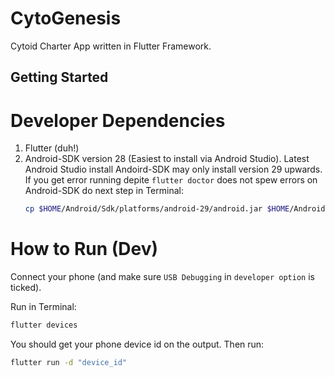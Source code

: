 # CytoGenesis

Cytoid Charter App written in Flutter Framework.

## Getting Started

# Developer Dependencies

1. Flutter (duh!)
2. Android-SDK version 28 (Easiest to install via Android Studio). Latest Android Studio install
   Andoird-SDK may only install version 29 upwards. If you get error running depite `flutter doctor` does
   not spew errors on Android-SDK do next step in Terminal:
   ```bash
   cp $HOME/Android/Sdk/platforms/android-29/android.jar $HOME/Android/Sdk/platforms/android-28/android.jar
   ```

# How to Run (Dev)

Connect your phone (and make sure `USB Debugging` in `developer option` is ticked).

Run in Terminal:

```bash
flutter devices
```

You should get your phone device id on the output. Then run:

```bash
flutter run -d "device_id"
```
